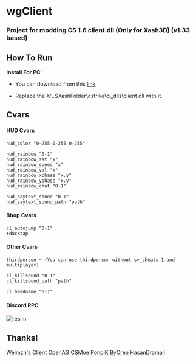 # wgClient
### Project for modding CS 1.6 client.dll (Only for Xash3D) (v1.33 based)

## How To Run

**Install For PC**:

- You can download from this [link](https://github.com/whyGhosT/wgclient/releases/download/v0.7/client.dll).

- Replace the X:\..\$XashFolder\cstrike\cl_dlls\client.dll with it.

## Cvars
#### HUD Cvars
```
hud_color "0-255 0-255 0-255"

hud_rainbow "0-1"
hud_rainbow_sat "x"
hud_rainbow_speed "x"
hud_rainbow_val "x"
hud_rainbow_xphase "x.y"
hud_rainbow_yphase "x.y"
hud_rainbow_chat "0-1"

hud_saytext_sound "0-1"
hud_saytext_sound_path "path"
```
#### Bhop Cvars
```
cl_autojump "0-1"
+ducktap
```
#### Other Cvars
```
thirdperson ~ (You can use thirdperson without sv_cheats 1 and multiplayer)

cl_killsound "0-1"
cl_killsound_path "path"

cl_headname "0-1"
```

#### Discord RPC
![resim](https://user-images.githubusercontent.com/81658277/187113567-ef44faf7-0bf9-48e3-8111-b7763f730f09.png)

## Thanks!
[Weimzh's Client](https://github.com/weimzh/cs16-client)
[OpenAG](https://github.com/YaLTeR/OpenAG)
[CSMoe](https://github.com/MoeMod/CSMoE)
[PonpiK](https://github.com/ponpik)
[ByOreo](https://github.com/byoreo)
[HasanDramali](https://github.com/hasandramali)
